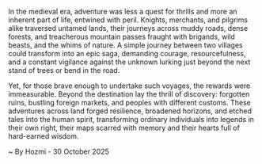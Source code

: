 
In the medieval era, adventure was less a quest for thrills and more an inherent part of life, entwined with peril. Knights, merchants, and pilgrims alike traversed untamed lands, their journeys across muddy roads, dense forests, and treacherous mountain passes fraught with brigands, wild beasts, and the whims of nature. A simple journey between two villages could transform into an epic saga, demanding courage, resourcefulness, and a constant vigilance against the unknown lurking just beyond the next stand of trees or bend in the road.

Yet, for those brave enough to undertake such voyages, the rewards were immeasurable. Beyond the destination lay the thrill of discovery: forgotten ruins, bustling foreign markets, and peoples with different customs. These adventures across land forged resilience, broadened horizons, and etched tales into the human spirit, transforming ordinary individuals into legends in their own right, their maps scarred with memory and their hearts full of hard-earned wisdom.

~ By Hozmi - 30 October 2025
